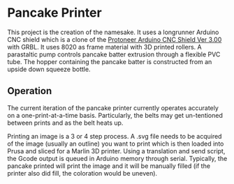 # Pancake Printer
This project is the creation of the namesake. It uses a longrunner Arduino CNC shield which is a clone of the [Protoneer Arduino CNC Shield Ver 3.00](https://blog.protoneer.co.nz/arduino-cnc-shield/) with GRBL. It uses 8020 as frame material with 3D printed rollers. A parastaltic pump controls pancake batter extrusion through a flexible PVC tube. The hopper containing the pancake batter is constructed from an upside down squeeze bottle.

## Operation
The current iteration of the pancake printer currently operates accurately on a one-print-at-a-time basis. Particularly, the belts may get un-tentioned between prints and as the belt heats up. 

Printing an image is a 3 or 4 step process. A .svg file needs to be acquired of the image (usually an outline) you want to print which is then loaded into Prusa and sliced for a Marlin 3D printer. Using a translation and send script, the Gcode output is queued in Arduino memory through serial. Typically, the pancake printed will print the image and it will be manually filled (if the printer also did fill, the coloration would be uneven).